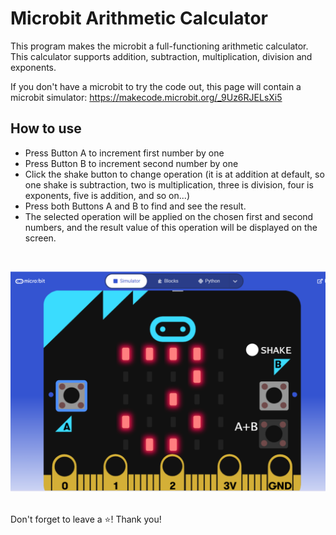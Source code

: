 # Microbit Arithmetic Calculator
This program makes the microbit a full-functioning arithmetic calculator.
This calculator supports addition, subtraction, multiplication, division and exponents.

If you don't have a microbit to try the code out, this page will contain a microbit simulator: https://makecode.microbit.org/_9Uz6RJELsXi5

## How to use
- Press Button A to increment first number by one
- Press Button B to increment second number by one
- Click the shake button to change operation (it is at addition at default, so one shake is subtraction, two is multiplication, three is division, four is exponents, five is addition, and so on...)
- Press both Buttons A and B to find and see the result.
- The selected operation will be applied on the chosen first and second numbers, and the result value of this operation will be displayed on the screen.
<br>

![](example.png)

<br>
Don't forget to leave a ⭐! Thank you!
